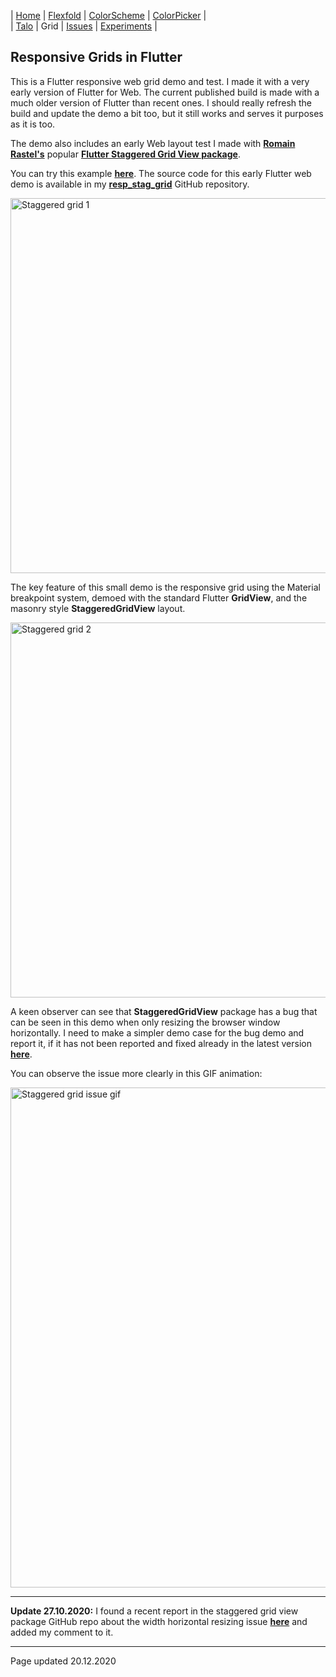 | [Home](https://rydmike.com) | [Flexfold](flexfold) | [ColorScheme](colorscheme) | [ColorPicker](colorpicker) |  
| [Talo](talo)                | Grid                 | [Issues](issues)           | [Experiments](experiments)  |

## Responsive Grids in Flutter

This is a Flutter responsive web grid demo and test. I made it with a very early version of Flutter for Web.
The current published build is made with a much older version of Flutter than recent ones.
I should really refresh the build and update the demo a bit too, but it still works and serves it purposes as it is too.
 
The demo also includes an early Web layout test I made with [**Romain Rastel's**](https://twitter.com/lets4r) popular
[**Flutter Staggered Grid View package**](https://pub.dev/packages/flutter_staggered_grid_view).

You can try this example [**here**](http://rydmike.com/gridtest/#/). The source code for this early Flutter web demo
is available in my [**resp_stag_grid**](https://github.com/rydmike/resp_stag_grid) GitHub repository. 

<img src="https://rydmike.com/assets/stag_grid1.png?raw=true" alt="Staggered grid 1" width="600"/>

The key feature of this small demo is the responsive grid using the Material breakpoint system,
demoed with the standard Flutter **GridView**, and the masonry style **StaggeredGridView** layout.

<img src="https://rydmike.com/assets/stag_grid2.png?raw=true" alt="Staggered grid 2" width="600"/>

A keen observer can see that **StaggeredGridView** package has a bug that can be seen in this demo when only
resizing the browser window horizontally. I need to make a simpler demo case for the bug demo and report it,
if it has not been reported and fixed already in the latest
version [**here**](https://github.com/letsar/flutter_staggered_grid_view).

You can observe the issue more clearly in this GIF animation:

<img src="https://rydmike.com/assets/StagGridIssueDemo1.gif?raw=true" alt="Staggered grid issue gif" width="800"/>

---
**Update 27.10.2020:** I found a recent report in the staggered grid view package GitHub repo about the 
width horizontal resizing issue [**here**](https://github.com/letsar/flutter_staggered_grid_view/issues/138) and 
added my comment to it. 

---
Page updated 20.12.2020
